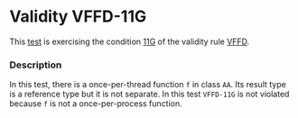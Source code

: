# Validity VFFD-11G

This [test](.) is exercising the condition [11G](../Readme.md) of the validity rule [VFFD](../../vffd/Readme.md).

### Description

In this test, there is a once-per-thread function `f` in class `AA`. Its result type is a reference type but it is not separate. In this test `VFFD-11G` is not violated because `f` is not a once-per-process function.
